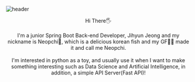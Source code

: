 ![header](https://capsule-render.vercel.app/api?type=waving&color=auto&height=300&section=header&text=Neopchi🐟&fontSize=90)
<div align="center">
Hi There🖐
<br/><br/>
I'm a junior Spring Boot Back-end Developer, Jihyun Jeong and my nickname is Neopchi🐠, which is a delicious korean fish and my GF🙆‍♀️ made it and call me Neopchi.
<br/><br/>
I'm interested in python as a toy, and usually use it when I want to make something interesting such as Data Science and Artificial Intelligence, in addition, a simple API Server(Fast API)!
</div>
